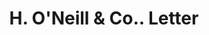 ---
doi: 10.7916/D8F4916Z
date_other: '1890'
date_other_textual: 1890-1899
form: correspondence
genre:
- Letters (correspondence)
name:
- H. O'Neill & Co.
object_in_context_url: https://biggert.cul.columbia.edu/items/view/ave_biggert_01014
subject_hierarchical_geographic:
- New York, New York, United States
subject_name:
- H. O'Neill & Co.
title: H. O'Neill & Co.. Letter
sort_title: H. O'Neill & Co.. Letter
call_number: ave_biggert_01014
coordinates:
- 40.71277777777778,-74.00583333333333
pid: ave_biggert_01014
identifiers: ave_biggert_01014
thumbnail: https://derivativo-2.library.columbia.edu/iiif/2/ldpd:344295/full/!256,256/0/native.jpg
permalink: "/biggert/ave_biggert_01014/"
layout: iiif-image-page
---